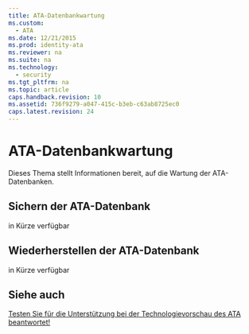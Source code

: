 ```yaml
---
title: ATA-Datenbankwartung
ms.custom: 
  - ATA
ms.date: 12/21/2015
ms.prod: identity-ata
ms.reviewer: na
ms.suite: na
ms.technology: 
  - security
ms.tgt_pltfrm: na
ms.topic: article
caps.handback.revision: 10
ms.assetid: 736f9279-a047-415c-b3eb-c63ab8725ec0
caps.latest.revision: 24
---
```

# ATA-Datenbankwartung
Dieses Thema stellt Informationen bereit, auf die Wartung der ATA-Datenbanken.


## Sichern der ATA-Datenbank

in Kürze verfügbar


## Wiederherstellen der ATA-Datenbank

in Kürze verfügbar


## Siehe auch

[Testen Sie für die Unterstützung bei der Technologievorschau des ATA beantwortet!](https://social.technet.microsoft.com/Forums/security/en-US/home?forum=mata)





